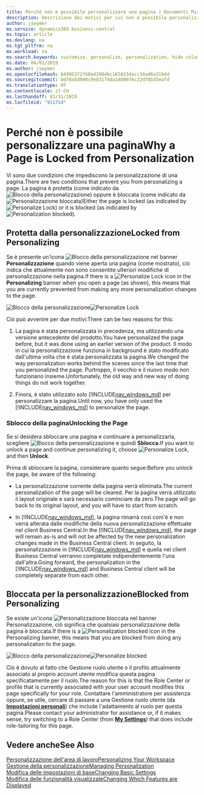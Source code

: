 ```yaml
---
title: Perché non è possibile personalizzare una pagina | Documenti Microsoft
description: Descrizione dei motivi per cui non è possibile personalizzare una pagina e delle azioni che è possibile intraprendere per sbloccare la pagina e personalizzarla.
author: jswymer
ms.service: dynamics365-business-central
ms.topic: article
ms.devlang: na
ms.tgt_pltfrm: na
ms.workload: na
ms.search.keywords: customize, personalize, personalization, hide columns, remove fields, move fields
ms.date: 04/01/2019
ms.author: jswymer
ms.openlocfilehash: 64995372f68ed2804bc165823dacc34ad6a3194d
ms.sourcegitcommit: bd78a5d990c9e83174da1409076c22df8b35eafd
ms.translationtype: HT
ms.contentlocale: it-CH
ms.lasthandoff: 03/31/2019
ms.locfileid: "911714"
---
```

# <a name="why-a-page-is-locked-from-personalization"></a><span data-ttu-id="0cacf-103">Perché non è possibile personalizzare una pagina</span><span class="sxs-lookup"><span data-stu-id="0cacf-103">Why a Page is Locked from Personalization</span></span>

<span data-ttu-id="0cacf-104">Vi sono due condizioni che impediscono la personalizzazione di una pagina.</span><span class="sxs-lookup"><span data-stu-id="0cacf-104">There are two conditions that prevent you from personalizing a page.</span></span> <span data-ttu-id="0cacf-105">La pagina è protetta (come indicato da ![Blocco della personalizzazione](media/personalization-lock-icon.png "Blocco della personalizzazione")) oppure è bloccata (come indicato da ![Personalizzazione bloccata](media/personalization-blocked-icon.png "Personalizzazione bloccata"))</span><span class="sxs-lookup"><span data-stu-id="0cacf-105">Either the page is locked (as indicated by ![Personalize Lock](media/personalization-lock-icon.png "Personalize lock")) or it is blocked (as indicated by ![Personalization blocked](media/personalization-blocked-icon.png "Personalization blocked")).</span></span>

## <a name="locked-from-personalizing"></a><span data-ttu-id="0cacf-106">Protetta dalla personalizzazione</span><span class="sxs-lookup"><span data-stu-id="0cacf-106">Locked from Personalizing</span></span>

<span data-ttu-id="0cacf-107">Se è presente un'icona ![Blocco della personalizzazione](media/personalization-lock-icon.png "Blocco della personalizzazione") nel banner **Personalizzazione** quando viene aperta una pagina (come mostrato), ciò indica che attualmente non sono consentite ulteriori modifiche di personalizzazione nella pagina.</span><span class="sxs-lookup"><span data-stu-id="0cacf-107">If there is a ![Personalize Lock](media/personalization-lock-icon.png "Personalize lock") icon in the **Personalizing** banner when you open a page (as shown), this means that you are currently prevented from making any more personalization changes to the page.</span></span>

<span data-ttu-id="0cacf-108">![Blocco della personalizzazione](media/personalization-locked.png "Blocco della personalizzazione")</span><span class="sxs-lookup"><span data-stu-id="0cacf-108">![Personalize Lock](media/personalization-locked.png "Personalize lock")</span></span>


<!-- This is because we changed the way personalization works behind the scenes since the last time that you personalized the page. Unfortunately, the old way and new of doing things do not work together.

The page currently includes the last personalization changes that you made. If you want to continue personalizing the page, then you can choose the lock icon and then **Unlock**. Just be aware that if you choose to unlock the page, the current personalization of the page will be cleared, and you will have to start from scratch.
-->

<span data-ttu-id="0cacf-109">Ciò può avvenire per due motivi:</span><span class="sxs-lookup"><span data-stu-id="0cacf-109">There can be two reasons for this:</span></span>

1. <span data-ttu-id="0cacf-110">La pagina è stata personalizzata in precedenza, ma utilizzando una versione antecedente del prodotto.</span><span class="sxs-lookup"><span data-stu-id="0cacf-110">You have personalized the page before, but it was done using an earlier version of the product.</span></span> <span data-ttu-id="0cacf-111">Il modo in cui la personalizzazione funziona in background è stato modificato dall'ultima volta che è stata personalizzata la pagina.</span><span class="sxs-lookup"><span data-stu-id="0cacf-111">We changed the way personalization works behind the scenes since the last time that you personalized the page.</span></span> <span data-ttu-id="0cacf-112">Purtroppo, il vecchio e il nuovo modo non funzionano insieme.</span><span class="sxs-lookup"><span data-stu-id="0cacf-112">Unfortunately, the old way and new way of doing things do not work together.</span></span>

2. <span data-ttu-id="0cacf-113">Finora, è stato utilizzato solo [!INCLUDE[nav_windows_md](includes/nav_windows_md.md)] per personalizzare la pagina.</span><span class="sxs-lookup"><span data-stu-id="0cacf-113">Until now, you have only used the [!INCLUDE[nav_windows_md](includes/nav_windows_md.md)] to personalize the page.</span></span>

### <a name="unlocking-the-page"></a><span data-ttu-id="0cacf-114">Sblocco della pagina</span><span class="sxs-lookup"><span data-stu-id="0cacf-114">Unlocking the Page</span></span>

<span data-ttu-id="0cacf-115">Se si desidera sbloccare una pagina e continuare a personalizzarla, scegliere ![Blocco della personalizzazione](media/personalization-lock-icon.png "Blocco della personalizzazione") e quindi **Sblocca**.</span><span class="sxs-lookup"><span data-stu-id="0cacf-115">If you want to unlock a page and continue personalizing it, choose ![Personalize Lock](media/personalization-lock-icon.png "Personalize lock"), and then **Unlock**.</span></span>  

<span data-ttu-id="0cacf-116">Prima di sbloccare la pagina, considerare quanto segue:</span><span class="sxs-lookup"><span data-stu-id="0cacf-116">Before you unlock the page, be aware of the following:</span></span>

- <span data-ttu-id="0cacf-117">La personalizzazione corrente della pagina verrà eliminata.</span><span class="sxs-lookup"><span data-stu-id="0cacf-117">The current personalization of the page will be cleared.</span></span> <span data-ttu-id="0cacf-118">Per la pagina verrà utilizzato il layout originale e sarà necessario cominciare da zero.</span><span class="sxs-lookup"><span data-stu-id="0cacf-118">The page will go back to its original layout, and you will have to start from scratch.</span></span>

- <span data-ttu-id="0cacf-119">In [!INCLUDE[nav_windows_md](includes/nav_windows_md.md)], la pagina rimarrà così com'è e non verrà alterata dalle modifiche della nuova personalizzazione effettuate nel client Business Central.</span><span class="sxs-lookup"><span data-stu-id="0cacf-119">In the [!INCLUDE[nav_windows_md](includes/nav_windows_md.md)], the page will remain as-is and will not be affected by the new personalization changes made in the Business Central client.</span></span> <span data-ttu-id="0cacf-120">In seguito, la personalizzazione in [!INCLUDE[nav_windows_md](includes/nav_windows_md.md)] e quella nel client Business Central verranno completate indipendentemente l'una dall'altra.</span><span class="sxs-lookup"><span data-stu-id="0cacf-120">Going forward, the personalization in the [!INCLUDE[nav_windows_md](includes/nav_windows_md.md)] and Business Central client will be completely separate from each other.</span></span>

## <a name="blocked-from-personalizing"></a><span data-ttu-id="0cacf-121">Bloccata per la personalizzazione</span><span class="sxs-lookup"><span data-stu-id="0cacf-121">Blocked from Personalizing</span></span>

<span data-ttu-id="0cacf-122">Se esiste un'icona ![Personalizzazione bloccata](media/personalization-blocked-icon.png "Personalizzazione bloccata") nel banner Personalizzazione, ciò significa che qualsiasi personalizzazione della pagina è bloccata.</span><span class="sxs-lookup"><span data-stu-id="0cacf-122">If there is a ![Personalization blocked](media/personalization-blocked-icon.png "Personalization blocked") icon in the Personalizing banner, this means that you are blocked from doing any personalization to the page.</span></span>

<span data-ttu-id="0cacf-123">![Blocco della personalizzazione](media/personalization-blocked.png "Blocco della personalizzazione")</span><span class="sxs-lookup"><span data-stu-id="0cacf-123">![Personalize blocked](media/personalization-blocked.png "Personalize lock")</span></span>

<span data-ttu-id="0cacf-124">Ciò è dovuto al fatto che Gestione ruolo utente o il profilo attualmente associato al proprio account utente modifica questa pagina specificatamente per il ruolo.</span><span class="sxs-lookup"><span data-stu-id="0cacf-124">The reason for this is that the Role Center or profile that is currently associated with your user account modifies this page specifically for your role.</span></span> <span data-ttu-id="0cacf-125">Contattare l'amministratore per assistenza oppure, se utile, cercare di passare a una Gestione ruolo utente (da [**Impostazioni personali**](https://businesscentral.dynamics.com?page=9176 "Passare direttamente alla pagina Impostazioni utente in Business Central")) che include l'adattamento al ruolo per questa pagina.</span><span class="sxs-lookup"><span data-stu-id="0cacf-125">Please contact your administrator for assistance or, if it makes sense, try switching to a Role Center (from  [**My Settings**](https://businesscentral.dynamics.com?page=9176 "Go directly to your user settings page in Business Central")) that does include role-tailoring for this page.</span></span>

## <a name="see-also"></a><span data-ttu-id="0cacf-126">Vedere anche</span><span class="sxs-lookup"><span data-stu-id="0cacf-126">See Also</span></span>
[<span data-ttu-id="0cacf-127">Personalizzazione dell'area di lavoro</span><span class="sxs-lookup"><span data-stu-id="0cacf-127">Personalizing Your Workspace</span></span>](ui-personalization-manage.md)  
[<span data-ttu-id="0cacf-128">Gestione della personalizzazione</span><span class="sxs-lookup"><span data-stu-id="0cacf-128">Managing Personalization</span></span>](ui-personalization-manage.md)  
[<span data-ttu-id="0cacf-129">Modifica delle impostazioni di base</span><span class="sxs-lookup"><span data-stu-id="0cacf-129">Changing Basic Settings</span></span>](ui-change-basic-settings.md)  
[<span data-ttu-id="0cacf-130">Modifica delle funzionalità visualizzate</span><span class="sxs-lookup"><span data-stu-id="0cacf-130">Changing Which Features are Displayed</span></span>](ui-experiences.md)  
